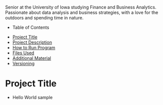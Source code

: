 Senior at the University of Iowa studying Finance and Business Analytics. Passionate about data analysis and business strategies, with a love for the outdoors and spending time in nature.
* Table of Contents
- [Project Title](#project-title)
- [Project Description](#project-description)
- [How to Run Program](#how-to-run-program)
- [Files Used](#files-used)
- [Additional Material](#additional-material)
- [Versioning](#versioning)
# Project Title
- Hello World sample 
